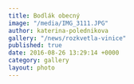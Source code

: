 ```yaml
---
title: Bodlák obecný
image: "/media/IMG_3111.JPG"
author: katerina-polednikova
gallery: "/news/rozkvetla-vinice"
published: true
date: 2016-08-26 13:29:14 +0000
category: gallery
layout: photo
---
```

